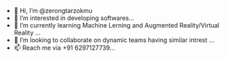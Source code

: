 - 👋 Hi, I’m @zerongtarzokmu
- 👀 I’m interested in developing softwares...
- 🌱 I’m currently learning Machine Lerning and Augmented Reality/Virtual Reality ...
- 💞️ I’m looking to collaborate on dynamic teams having similar intrest ...
- 📫 Reach me via +91 6297127739...

<!---
zerongtarzokmu/zerongtarzokmu is a ✨ special ✨ repository because its `README.md` (this file) appears on your GitHub profile.
You can click the Preview link to take a look at your changes.
--->
